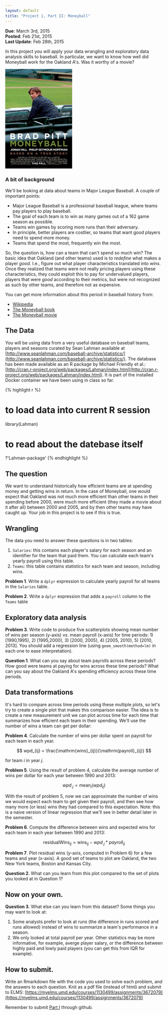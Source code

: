 ```yaml
---
layout: default
title: "Project 1, Part II: Moneyball"
---
```


**Due**: March 3rd, 2015  
**Posted**: Feb 21st, 2015  
**Last Update**: Feb 28th, 2015  

In this project you will apply your data wrangling and exploratory data analysis
skills to baseball. In particular, we want to know how well did Moneyball work
for the Oakland A's. Was it worthy of a movie?

![](moneyball.jpg)

### A bit of background

We'll be looking at data about teams in Major League Baseball. A couple of important points:

- Major League Baseball is a professional baseball league, where teams pay players to play baseball.
- The goal of each team is to win as many games out of a 162 game season as possible.
- Teams win games by scoring more runs than their adversary.
- In principle, better players are costlier, so teams that want good players need to spend more money.
- Teams that spend the most, frequently win the most.

So, the question is, how can a team that can't spend so much win? The basic idea that Oakland (and other teams) 
used is to *redefine* what makes a player *good*. I.e., figure out what player characteristics translated into *wins*. Once they
realized that teams were not really pricing players using these characteristics, they could exploit this to pay for undervalued players,
players that were *good* according to their metrics, but were not recognized as such by other teams, and therefore not as expensive.

You can get more information about this period in baseball history from: 

- [Wikipedia](http://en.wikipedia.org/wiki/Moneyball)  
- [The Moneyball book](http://www.amazon.com/Moneyball-The-Winning-Unfair-Game/dp/0393324818)  
- [The Moneyball movie](http://www.imdb.com/title/tt1210166/)  

## The Data

You will be using data from a very useful database on baseball teams, players and seasons curated by Sean Lahman available at [http://www.seanlahman.com/baseball-archive/statistics/](http://www.seanlahman.com/baseball-archive/statistics/). The database has been made available as an R package by Michael Friendly et al.: [http://cran.r-project.org/web/packages/Lahman/index.html](http://cran.r-project.org/web/packages/Lahman/index.html). It is part of the installed Docker container we have been using in class so far. 


{% highlight r %}
# to load data into current R session
library(Lahman)

# to read about the datebase itself
?'Lahman-package'
{% endhighlight %}

## The question

We want to understand historically how efficient teams are at spending money and getting wins in return. In the case of Moneyball, one would expect that Oakland was not much more efficient than other teams in their spending before 2000, were much more efficient (they made a movie about it after all) between 2000 and 2005, and by then other teams may have caught up. Your job in this project is to see if this is true.

## Wrangling

The data you need to answer these questions is in two tables:

1. `Salaries`: this contains each player's salary for each season and an identifier for the team that paid them. You can calculate each team's yearly payroll using this table.
2. `Teams`: this table contains statistics for each team and season, including wins.

**Problem 1**. Write a `dplyr` expression to calculate yearly payroll for all teams in the `Salaries` table.

**Problem 2**. Write a `dplyr` expression that adds a `payroll` column to the `Teams` table 


## Exploratory data analysis

**Problem 3**. Write code to produce five scatterplots showing mean number of wins per season (y-axis) vs. mean payroll (x-axis) for time periods: 1) [1990,1995), 2) [1995,2000), 3) [2000, 2005), 4) [2005, 2010), 5) [2010, 2013]. You should add a regression line (using `geom_smooth(method=lm)` in each one to ease interpretation).

**Question 1**. What can you say about team payrolls across these periods? How good were teams at paying for wins across these time periods? What can you say about the Oakland A's spending efficiency across these time periods.

## Data transformations

It's hard to compare across time periods using these multiple plots, so let's try to create a single plot that makes this comparison easier. The idea is to create a new measurement unit we can plot across time for each time that summarizes how efficient each team in their spending. We'll use the number of wins a team can get per dollar:

**Problem 4**. Calculate the number of wins per dollar spent on payroll for each team in each year.

$$
wpd_{ij} = \frac{\mathrm{wins}_{ij}}{\mathrm{payroll}_{ij}}
$$

for team $i$ in year $j$.

**Problem 5**. Using the result of problem 4, calculate the average number of wins per dollar for each year between 1990 and 2013:

$$
wpd_{.j} = \mathrm{mean}_i (wpd_{ij})
$$

With the result of problem 5, now we can approximate the number of wins we would expect each team to get given their payroll, and then see how many more (or less) wins they had compared to this expectation. Note: this is a naive version of linear regression that we'll see in better detail later in the semester.

**Problem 6**. Compute the difference between wins and expected wins for each team in each year between 1990 and 2013:

$$
\mathrm{residualWins}_{ij} = \mathrm{wins}_{ij} - wpd_{. j} * payroll_{ij}
$$

**Problem 7**. Plot residual wins (y-axis, computed in Problem 6) for a few teams and year (x-axis). A good set of teams to plot are Oakland, the two New York teams, Boston and Kansas City.

**Question 2**. What can you learn from this plot compared to the set of plots you looked at in Question 1?

## Now on your own.

**Question 3**. What else can you learn from this dataset? Some things you may want to look at:

1. Some analysts prefer to look at runs (the difference in runs scored and runs allowed) instead of wins to summarize a team's performance in a season.
2. We only looked at total payroll per year. Other statistics may be more informative, for example, averge player salary, or the difference between highly paid and lowly paid players (you can get this from IQR for example).

## How to submit.

Write an Rmarkdown file with the code you used to solve each problem,
and the answers to each question. Knit as a pdf file (instead of html)
and submit to ELMS: [https://myelms.umd.edu/courses/1130499/assignments/3672079](https://myelms.umd.edu/courses/1130499/assignments/3672079)


Remember to submit [Part I](homeworks/hw1_part1.html) through github.
